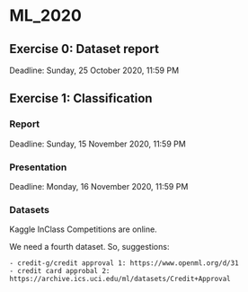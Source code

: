 # ML_2020

## Exercise 0: Dataset report

Deadline: Sunday, 25 October 2020, 11:59 PM

## Exercise 1: Classification

### Report

Deadline: Sunday, 15 November 2020, 11:59 PM

### Presentation

Deadline: Monday, 16 November 2020, 11:59 PM

### Datasets

Kaggle InClass Competitions are online.

We need a fourth dataset.
So, suggestions:

    - credit-g/credit approval 1: https://www.openml.org/d/31
    - credit card approbal 2: https://archive.ics.uci.edu/ml/datasets/Credit+Approval
